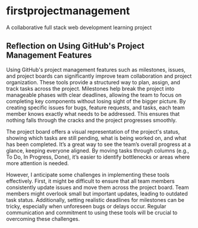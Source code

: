 # firstprojectmanagement
A collaborative full stack web development learning project

## Reflection on Using GitHub's Project Management Features
Using GitHub's project management features such as milestones, issues, and project boards can significantly improve team collaboration and project organization. These tools provide a structured way to plan, assign, and track tasks across the project. Milestones help break the project into manageable phases with clear deadlines, allowing the team to focus on completing key components without losing sight of the bigger picture. By creating specific issues for bugs, feature requests, and tasks, each team member knows exactly what needs to be addressed. This ensures that nothing falls through the cracks and the project progresses smoothly.

The project board offers a visual representation of the project's status, showing which tasks are still pending, what is being worked on, and what has been completed. It’s a great way to see the team’s overall progress at a glance, keeping everyone aligned. By moving tasks through columns (e.g., To Do, In Progress, Done), it’s easier to identify bottlenecks or areas where more attention is needed.

However, I anticipate some challenges in implementing these tools effectively. First, it might be difficult to ensure that all team members consistently update issues and move them across the project board. Team members might overlook small but important updates, leading to outdated task status. Additionally, setting realistic deadlines for milestones can be tricky, especially when unforeseen bugs or delays occur. Regular communication and commitment to using these tools will be crucial to overcoming these challenges.
